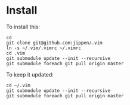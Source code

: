 Install
=======

To install this:

    cd
    git clone git@github.com:jippen/.vim 
    ln -s ~/.vim/.vimrc ~/.vimrc 
    cd .vim
    git submodule update --init --recursive
    git submodule foreach git pull origin master 


To keep it updated:

    cd ~/.vim
    git submodule update --init --recursive
    git submodule foreach git pull origin master
